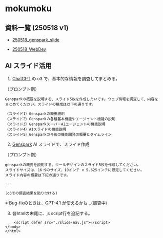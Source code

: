 # mokumoku

## 資料一覧 (250518 v1)

- [250518_genspark_slide](https://kumes.github.io/mokumoku/250518_genspark_slide)

- [250518_WebDev](https://kumes.github.io/mokumoku/250518_WebDev/)

## AI スライド活用

1. [ChatGPT](https://chatgpt.com/) の o3 で、基本的な情報を調査してまとめる。

（プロンプト例）
```
Gensparkの概要を説明する、スライド5枚を作成したいです。ウェブ情報を調査して、内容をまとめてください。スライドの構成は以下の通りです。

（スライド1）Gensparkの概要説明
（スライド2）Gensparkの各種基本機能やエージェント機能の説明
（スライド3）GensparkスーパーAIエージェントの機能説明
（スライド4）AIスライドの機能説明
（スライド5）Gensparkの今後の機能開発の概要とタイムライン
```

2. [Genspark](https://www.genspark.ai/) AI スライドで、スライド作成

（プロンプト例）
```
gensparkの概要を説明する、クールデザインのスライド5枚を作成してください。
スライドサイズは、16:9のサイズ、10インチ x 5.625インチに設定してください。
スライド内容の概要は下記の通りです。

---

(o3での調査結果を貼り付ける)

```

※ Bug-fixのときは、GPT-4.1 が使えるかも...(調査中)

3. 各htmlの末尾に、js script行を追記する。

```
    <script defer src="./slide-nav.js"></script>
</body>
</html>
```

